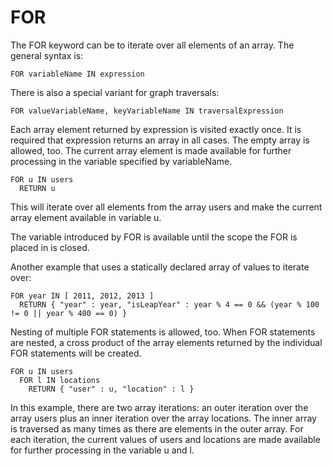 # FOR

The FOR keyword can be to iterate over all elements of an array. The general syntax is:

```
FOR variableName IN expression
```

There is also a special variant for graph traversals:

```
FOR valueVariableName, keyVariableName IN traversalExpression
```

Each array element returned by expression is visited exactly once. It is required that expression returns an array in all cases. The empty array is allowed, too. The current array element is made available for further processing in the variable specified by variableName.

```
FOR u IN users
  RETURN u
```

This will iterate over all elements from the array users and make the current array element available in variable u.

The variable introduced by FOR is available until the scope the FOR is placed in is closed.

Another example that uses a statically declared array of values to iterate over:

```
FOR year IN [ 2011, 2012, 2013 ]
  RETURN { "year" : year, "isLeapYear" : year % 4 == 0 && (year % 100 != 0 || year % 400 == 0) }
```

Nesting of multiple FOR statements is allowed, too. When FOR statements are nested, a cross product of the array elements returned by the individual FOR statements will be created.

```
FOR u IN users
  FOR l IN locations
    RETURN { "user" : u, "location" : l }

```

In this example, there are two array iterations: an outer iteration over the array users plus an inner iteration over the array locations. The inner array is traversed as many times as there are elements in the outer array.
For each iteration, the current values of users and locations are made available for further processing in the variable u and l.